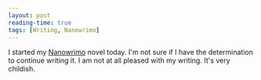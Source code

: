 ```yaml
---
layout: post
reading-time: true
tags: [Writing, Nanowrimo]
---
```


I started my [Nanowrimo](https://nanowrimo.org/) novel today. I'm not sure if I have the determination to continue writing it. I am not at all pleased with my writing. It's very childish.
